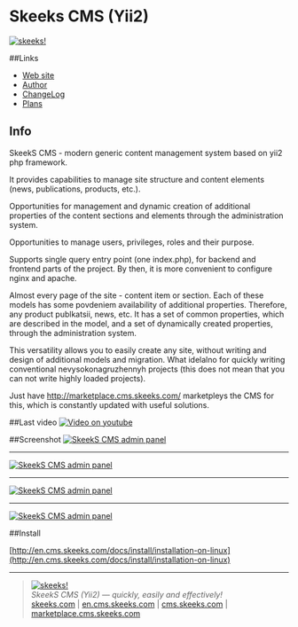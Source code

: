 Skeeks CMS (Yii2)
================

[![skeeks!](http://cms.skeeks.com/uploads/all/02/bb/d1/02bbd1ed904fc44bdee66e33b661cf2c/sx-filter__skeeks-cms-components-imaging-filters-Thumbnail/15f3c42a5e338e459b5bfe72f1874494/sx-file.png?w=409&h=258)](http://en.cms.skeeks.com)  



##Links
* [Web site](http://en.cms.skeeks.com)
* [Author](http://skeeks.com)
* [ChangeLog](https://github.com/skeeks-cms/cms/blob/master/CHANGELOG.md)
* [Plans](https://github.com/skeeks-cms/cms/blob/master/PLANS.md)

## Info

SkeekS CMS - modern generic content management system based on yii2 php framework.

It provides capabilities to manage site structure and content elements (news, publications, products, etc.).

Opportunities for management and dynamic creation of additional properties of the content sections and elements through the administration system.

Opportunities to manage users, privileges, roles and their purpose.

Supports single query entry point (one index.php), for backend and frontend parts of the project. By then, it is more convenient to configure nginx and apache.

Almost every page of the site - content item or section. Each of these models has some povdeniem availability of additional properties. Therefore, any product publkatsii, news, etc. It has a set of common properties, which are described in the model, and a set of dynamically created properties, through the administration system.

This versatility allows you to easily create any site, without writing and design of additional models and migration. What idelalno for quickly writing conventional nevysokonagruzhennyh projects (this does not mean that you can not write highly loaded projects).

Just have http://marketplace.cms.skeeks.com/ marketpleys the CMS for this, which is constantly updated with useful solutions.

##Last video
[![Video on youtube](http://img.youtube.com/vi/u9JRc27WVYY/0.jpg)](http://www.youtube.com/watch?v=u9JRc27WVYY)


##Screenshot
[![SkeekS CMS admin panel](http://cms.skeeks.com/uploads/all/7a/72/a6/7a72a6bad8c89b27c09231a90b41f75e.png)](http://cms.skeeks.com/uploads/all/7a/72/a6/7a72a6bad8c89b27c09231a90b41f75e.png)
___
[![SkeekS CMS admin panel](http://cms.skeeks.com/uploads/all/4d/d7/38/4dd7380094d34a062a66d81c65c90be2.png)](http://cms.skeeks.com/uploads/all/4d/d7/38/4dd7380094d34a062a66d81c65c90be2.png)
___
[![SkeekS CMS admin panel](http://cms.skeeks.com/uploads/all/93/1b/7d/931b7d207ca2d0ea41ddf45193fea218.png)](http://cms.skeeks.com/uploads/all/93/1b/7d/931b7d207ca2d0ea41ddf45193fea218.png)

___
[![SkeekS CMS admin panel](http://cms.skeeks.com/uploads/all/35/b4/b6/35b4b6e7c1edf46b320002d61ffad411.png)](http://cms.skeeks.com/uploads/all/35/b4/b6/35b4b6e7c1edf46b320002d61ffad411.png)



##Install

[http://en.cms.skeeks.com/docs/install/installation-on-linux](http://en.cms.skeeks.com/docs/install/installation-on-linux)

___

> [![skeeks!](https://gravatar.com/userimage/74431132/13d04d83218593564422770b616e5622.jpg)](http://skeeks.com)  
<i>SkeekS CMS (Yii2) — quickly, easily and effectively!</i>  
[skeeks.com](http://skeeks.com) | [en.cms.skeeks.com](http://en.cms.skeeks.com) | [cms.skeeks.com](http://cms.skeeks.com) | [marketplace.cms.skeeks.com](http://marketplace.cms.skeeks.com)

